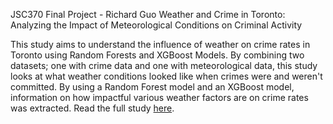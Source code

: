 JSC370 Final Project - Richard Guo
Weather and Crime in Toronto: Analyzing the Impact of Meteorological Conditions
on Criminal Activity

This study aims to understand the influence of weather on crime rates in Toronto
using Random Forests and XGBoost Models. By combining two datasets; one with
crime data and one with meteorological data, this study looks at what weather
conditions looked like when crimes were and weren't committed. By using 
a Random Forest model and an XGBoost model, information on how
impactful various weather factors are on crime rates was extracted. Read the full
study [here](https://richrichierich.github.io/jsc370-final/finalprojplots.html).
